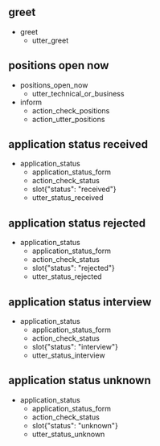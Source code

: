 ## greet
* greet
  - utter_greet

## positions open now
* positions_open_now
  - utter_technical_or_business
* inform
  - action_check_positions
  - action_utter_positions

## application status received
* application_status
  - application_status_form
  - action_check_status
  - slot{"status": "received"}
  - utter_status_received
## application status rejected
* application_status
  - application_status_form
  - action_check_status
  - slot{"status": "rejected"}
  - utter_status_rejected
## application status interview
* application_status
  - application_status_form
  - action_check_status
  - slot{"status": "interview"}
  - utter_status_interview
## application status unknown
* application_status
  - application_status_form
  - action_check_status
  - slot{"status": "unknown"}
  - utter_status_unknown

